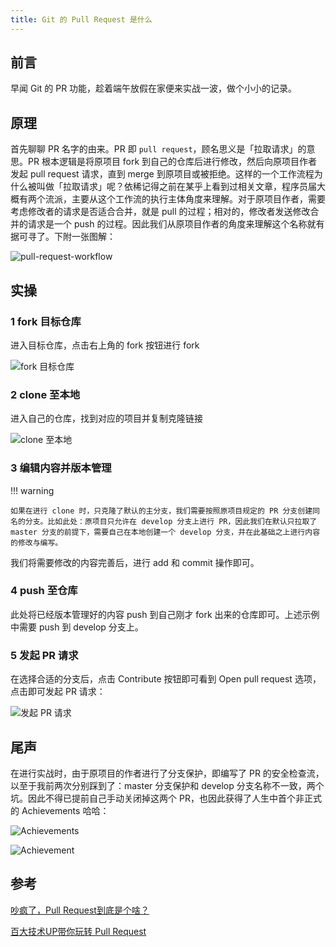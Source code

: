 ```yaml
---
title: Git 的 Pull Request 是什么
---
```


## 前言

早闻 Git 的 PR 功能，趁着端午放假在家便来实战一波，做个小小的记录。

## 原理

首先聊聊 PR 名字的由来。PR 即 `pull request`，顾名思义是「拉取请求」的意思。PR 根本逻辑是将原项目 fork 到自己的仓库后进行修改，然后向原项目作者发起 pull request 请求，直到 merge 到原项目或被拒绝。这样的一个工作流程为什么被叫做「拉取请求」呢？依稀记得之前在某乎上看到过相关文章，程序员届大概有两个流派，主要从这个工作流的执行主体角度来理解。对于原项目作者，需要考虑修改者的请求是否适合合并，就是 pull 的过程；相对的，修改者发送修改合并的请求是一个 push 的过程。因此我们从原项目作者的角度来理解这个名称就有据可寻了。下附一张图解：

![pull-request-workflow](https://dwj-oss.oss-cn-nanjing.aliyuncs.com/images/202406091607490.svg)

## 实操

### 1 fork 目标仓库

进入目标仓库，点击右上角的 fork 按钮进行 fork

![fork 目标仓库](https://dwj-oss.oss-cn-nanjing.aliyuncs.com/images/202406091618430.png)

### 2 clone 至本地

进入自己的仓库，找到对应的项目并复制克隆链接

![clone 至本地](https://dwj-oss.oss-cn-nanjing.aliyuncs.com/images/202406091620622.png)

### 3 编辑内容并版本管理

!!! warning

    如果在进行 clone 时，只克隆了默认的主分支，我们需要按照原项目规定的 PR 分支创建同名的分支。比如此处：原项目只允许在 develop 分支上进行 PR，因此我们在默认只拉取了 master 分支的前提下，需要自己在本地创建一个 develop 分支，并在此基础之上进行内容的修改与编写。

我们将需要修改的内容完善后，进行 add 和 commit 操作即可。

### 4 push 至仓库

此处将已经版本管理好的内容 push 到自己刚才 fork 出来的仓库即可。上述示例中需要 push 到 develop 分支上。

### 5 发起 PR 请求

在选择合适的分支后，点击 Contribute 按钮即可看到 Open pull request 选项，点击即可发起 PR 请求：

![发起 PR 请求](https://dwj-oss.oss-cn-nanjing.aliyuncs.com/images/202406091634960.png)

## 尾声

在进行实战时，由于原项目的作者进行了分支保护，即编写了 PR 的安全检查流，以至于我前两次分别踩到了：master 分支保护和 develop 分支名称不一致，两个坑。因此不得已提前自己手动关闭掉这两个 PR，也因此获得了人生中首个非正式的 Achievements 哈哈：

![Achievements](https://dwj-oss.oss-cn-nanjing.aliyuncs.com/images/202406091633666.png)

![Achievement](https://dwj-oss.oss-cn-nanjing.aliyuncs.com/images/202406091633736.png)

## 参考

[吵疯了，Pull Request到底是个啥？](https://zhuanlan.zhihu.com/p/347918608)

[百大技术UP带你玩转 Pull Request](https://www.bilibili.com/video/BV11d4y1H74N/)
